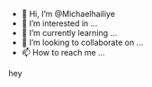 - 👋 Hi, I’m @Michaelhailiye
- 👀 I’m interested in ...
- 🌱 I’m currently learning ...
- 💞️ I’m looking to collaborate on ...
- 📫 How to reach me ...

<!---
Michaelhailiye/Michaelhailiye is a ✨ special ✨ repository because its `README.md` (this file) appears on your GitHub profile.
You can click the Preview link to take a look at your changes.
---> hey
